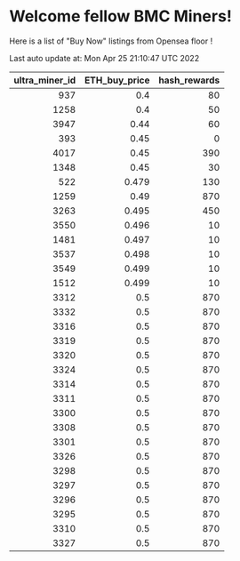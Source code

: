 # Welcome fellow BMC Miners!
Here is a list of "Buy Now" listings from Opensea floor !


Last auto update at: Mon Apr 25 21:10:47 UTC 2022


|   ultra_miner_id |   ETH_buy_price |   hash_rewards |
|-----------------:|----------------:|---------------:|
|              937 |           0.4   |             80 |
|             1258 |           0.4   |             50 |
|             3947 |           0.44  |             60 |
|              393 |           0.45  |              0 |
|             4017 |           0.45  |            390 |
|             1348 |           0.45  |             30 |
|              522 |           0.479 |            130 |
|             1259 |           0.49  |            870 |
|             3263 |           0.495 |            450 |
|             3550 |           0.496 |             10 |
|             1481 |           0.497 |             10 |
|             3537 |           0.498 |             10 |
|             3549 |           0.499 |             10 |
|             1512 |           0.499 |             10 |
|             3312 |           0.5   |            870 |
|             3332 |           0.5   |            870 |
|             3316 |           0.5   |            870 |
|             3319 |           0.5   |            870 |
|             3320 |           0.5   |            870 |
|             3324 |           0.5   |            870 |
|             3314 |           0.5   |            870 |
|             3311 |           0.5   |            870 |
|             3300 |           0.5   |            870 |
|             3308 |           0.5   |            870 |
|             3301 |           0.5   |            870 |
|             3326 |           0.5   |            870 |
|             3298 |           0.5   |            870 |
|             3297 |           0.5   |            870 |
|             3296 |           0.5   |            870 |
|             3295 |           0.5   |            870 |
|             3310 |           0.5   |            870 |
|             3327 |           0.5   |            870 |